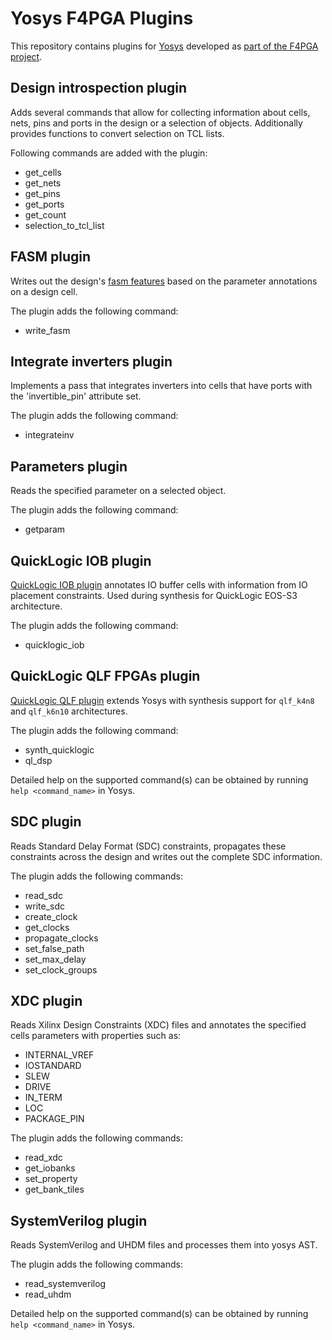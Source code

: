 # Yosys F4PGA Plugins

This repository contains plugins for [Yosys](https://github.com/YosysHQ/yosys.git) developed as [part of the F4PGA project](https://f4pga.org).

## Design introspection plugin

Adds several commands that allow for collecting information about cells, nets, pins and ports in the design or a
selection of objects.
Additionally provides functions to convert selection on TCL lists.

Following commands are added with the plugin:

* get_cells
* get_nets
* get_pins
* get_ports
* get_count
* selection_to_tcl_list

## FASM plugin

Writes out the design's [fasm features](https://fasm.readthedocs.io/en/latest/) based on the parameter annotations on a
design cell.

The plugin adds the following command:

* write_fasm

## Integrate inverters plugin

Implements a pass that integrates inverters into cells that have ports with the 'invertible_pin' attribute set.

The plugin adds the following command:

* integrateinv

## Parameters plugin

Reads the specified parameter on a selected object.

The plugin adds the following command:

* getparam

## QuickLogic IOB plugin

[QuickLogic IOB plugin](./ql-iob-plugin/) annotates IO buffer cells with information from IO placement constraints.
Used during synthesis for QuickLogic EOS-S3 architecture.

The plugin adds the following command:

* quicklogic_iob

## QuickLogic QLF FPGAs plugin

[QuickLogic QLF plugin](./ql-qlf-plugin) extends Yosys with synthesis support for `qlf_k4n8` and `qlf_k6n10` architectures.

The plugin adds the following command:

* synth_quicklogic
* ql_dsp

Detailed help on the supported command(s) can be obtained by running `help <command_name>` in Yosys.

## SDC plugin

Reads Standard Delay Format (SDC) constraints, propagates these constraints across the design and writes out the
complete SDC information.

The plugin adds the following commands:

* read_sdc
* write_sdc
* create_clock
* get_clocks
* propagate_clocks
* set_false_path
* set_max_delay
* set_clock_groups

## XDC plugin

Reads Xilinx Design Constraints (XDC) files and annotates the specified cells parameters with properties such as:

* INTERNAL_VREF
* IOSTANDARD
* SLEW
* DRIVE
* IN_TERM
* LOC
* PACKAGE_PIN

The plugin adds the following commands:

* read_xdc
* get_iobanks
* set_property
* get_bank_tiles

## SystemVerilog plugin

Reads SystemVerilog and UHDM files and processes them into yosys AST.

The plugin adds the following commands:

* read_systemverilog
* read_uhdm

Detailed help on the supported command(s) can be obtained by running `help <command_name>` in Yosys.
